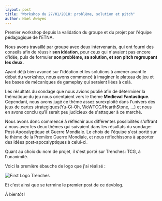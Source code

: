 ```yaml
---
layout: post
title: "Workshop du 27/01/2018: problème, solution et pitch"
author: Nael Awayes
---
```


Premier workshop depuis la validation du groupe et du projet par l'équipe pédagogique de l'ETNA.

Nous avons travaillé par groupe avec deux intervenants, qui ont fourni des conseils afin de réussir **son idéation**, pour ceux qui n'avaient pas encore d'idée, puis de formuler **son problème, sa solution, et son pitch regroupant les deux.**

Ayant déjà bien avancé sur l'idéation et les solutions à amener avant le début du workshop, nous avons commencé à imaginer le plateau de jeu et les bases de mécaniques de gameplay qui seraient liées à celà.

Les résultats du sondage que nous avions publié afin de déterminer la thématique du jeu nous orientaient vers le thème **Medieval Fantastique**. Cependant, nous avons jugé ce thème assez surexploité dans l'univers des jeux de cartes strategiques(Yu-Gi-Oh, WoWTCG/HearthStone, ...) et nous en avons conclu qu'il serait peu judicieux de s'attaquer à ce marché.

Nous avons donc commencé à réfléchir aux différentes possibilités s'offrant à nous avec les deux thèmes qui suivaient dans les résultats du sondage: Post-Apocalyptique et Guerre Mondiale. Le choix de l'équipe s'est porté sur le thème de la Première Guerre Mondiale, et nous réflechissons à apporter des idées post-apocalyptiques à celui-ci.

Quant au choix du nom de projet, il s'est porté sur Trenches: TCG, à l'unanimité.

Voici la première ébauche de logo que j'ai réalisé : 

<img src="{{site.baseurl}}/images/first-logo-trenches.svg" alt="First Logo Trenches" />

Et c'est ainsi que se termine le premier post de ce devblog.

À bientôt !


